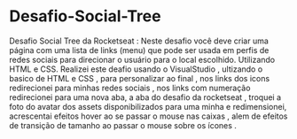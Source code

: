 # Desafio-Social-Tree
 Desafio Social Tree da Rocketseat : Neste desafio você deve criar uma página com uma lista de links (menu) que pode ser usada em perfis de redes sociais para direcionar o usuário para o local escolhido. Utilizando HTML e CSS. Realizei este deafio usando o VisualStudio , ultizando o basico de HTML e CSS , para personalizar ao final , nos links dos icons redirecionei para minhas redes sociais , nos links com numeração redirecionei para uma nova aba, a aba do desafio da rocketseat , troquei a foto do avatar dos assets disponibilizados para uma minha e redimensionei, acrescentai efeitos hover ao se passar o mouse nas caixas , alem de efeitos de transição de tamanho ao passar o mouse sobre os ícones .
